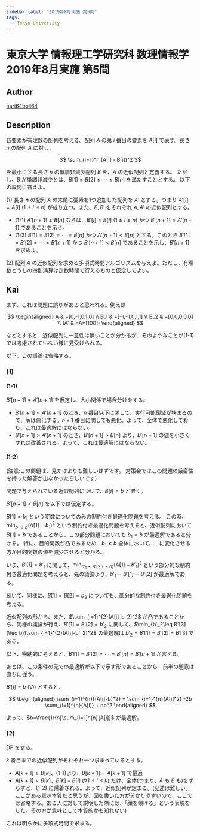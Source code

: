 ```yaml
---
sidebar_label: "2019年8月実施 第5問"
tags:
  - Tokyo-University
---
```

# 東京大学 情報理工学研究科 数理情報学 2019年8月実施 第5問

## **Author**
[hari64boli64](https://github.com/hari64boli64/GraduateSchoolEntranceExamination)

## **Description**
各要素が有理数の配列を考える。配列 $A$ の第 $i$ 番目の要素を $A[i]$ で表す。長さ $n$ の配列 $A$ に対し、

$$
\sum_{i=1}^n (A[i] - B[i])^2
$$

を最小にする長さ $n$ の単調非減少配列 $B$ を、$A$ の近似配列と定義する。
ただし、$B$ が単調非減少とは、$B[1] \leq B[2] \leq \cdots \leq B[n]$ を満たすこととする。
以下の設問に答えよ。

(1) 長さ $n$ の配列 $A$ の末尾に要素を1つ追加した配列を $A'$ とする。つまり $A'[i]=A[i] \ (1 \leq i \leq n)$ が成り立つ。また、$B, B'$ をそれぞれ $A, A'$ の近似配列とする。

- (1-1) $A'[n+1] \geq B[n]$ ならば、$B'[i]=B[i] \ (1 \leq i \leq n)$ かつ $B'[n+1]=A'[n+1]$ であることを示せ。
- (1-2) $B[1]=B[2]=\cdots =B[n]$ かつ $A'[n+1] < B[n]$ とする。このとき $B'[1] = B'[2] = \cdots = B'[n+1]$ かつ $B'[n+1] < B[n]$ であることを示し、$B'[n+1]$ を求めよ。

(2) 配列 $A$ の近似配列を求める多項式時間アルゴリズムを与えよ。ただし、有理数どうしの四則演算は定数時間で行えるものと仮定してよい。

## **Kai**
まず、これは問題に誤りがあると思われる。例えば

$$
\begin{aligned}
    A   & =[0,-1,0,1,0]  \\
    B_1 & =[-1,-1,0,1,1] \\
    B_2 & =[0,0,0,0,0]   \\
    (A' & =A+[100])
\end{aligned}
$$

などとすると、近似配列に一意性は無いことが分かるが、そのようなことが(1-1)では考慮されていない様に見受けられる。

以下、この議論は省略する。

### (1)
#### (1-1)
$B'[n+1] \neq A'[n+1]$ を仮定し、大小関係で場合分けをする。

- $B'[n+1] < A'[n+1]$ のとき、$n$ 番目以下に関して、実行可能領域が狭まるので、解は悪化する。$n+1$ 番目に関しても悪化。よって、全体で悪化しており、これは最適解にはならない。
- $B'[n+1] > A'[n+1]$ のとき、$B'[n+1]>B[n]$ より、$B'[n+1]$ の値を小さくすれば改善される。よって、これは最適解にはならない。

#### (1-2)
(注意:この問題は、見かけよりも難しいはずです。
対策会ではこの問題の厳密性を持った解答が出なかったらしいです)

問題で与えられている近似配列について、$B[i]=b$ と置く。

$B'[n+1]<B[n]$ を以下では仮定する。

$B[1]=b_1$ という変数についてのみの制約付き最適化問題を考える。
この時、$\min_{b_1\leq b}(A[1]-b_1)^2$ という制約付き最適化問題を考えると、近似配列において $B[1]=b$ であることから、この部分問題においても $b_1=b$ が最適解であると分かる。
特に、目的関数が凸であるため、$b_1 \leq b$ 全体において、$+$ に変化させる方が目的関数の値を減少させると分かる。

いま、$B'[1]=b'_1$ に関して、$\min_{b'_1 \leq B'[2] (\leq b)}(A[1]-b'_1)^2$ という部分的な制約付き最適化問題を考えると、先の議論より、$b'_1=B'[1]=B'[2]$ が最適解である。

続いて、同様に、$B[1]=B[2]=b_2$ についても、部分的な制約付き最適化問題を考える。

近似配列の形から、また、$\sum_{i=1}^{2}(A[i]-b_2)^2$ が凸であることから、同様の議論が行え、$B'[1]=B'[2]=b'_2$ に関して、$\min_{b'_2\leq B'[3](\leq b)}\sum_{i=1}^{2}(A[i]-b'_2)^2$ の最適解は $b'_2=B'[1]=B'[2]=B'[3]$ である。

以下、帰納的に考えると、$B'[1]=B'[2]=\cdots=B'[n]=B'[n+1]$ が言える。

あとは、この条件の元での最適解が以下で示す形であることから、前半の題意は直ちに従う。

$B'[i]=b \; (\forall i)$ とすると、

$$
\begin{aligned}
    \sum_{i=1}^{n}{(A[i]-b)^2} = \sum_{i=1}^{n}{A[i]^2} -2b \sum_{i=1}^{n}{A[i]} + nb^2
\end{aligned}
$$

よって、$b=\frac{1}{n}\sum_{i=1}^{n}{A[i]}$ が最適解。

### (2)
DP をする。

$k$ 番目までの近似配列がそれぞれ一つ求まっているとする。

- $A[k+1] \geq B[k]$、(1-1)より、$B[k+1]=A[k+1]$ で最適
- $A[k+1] < B[k]$、$B[k]-B[i] \; (\forall 1 \leq i \leq k)$ だけ、全体(つまり、$A$ も $B$ も)をずらすと、(1-2) に帰着される。よって、近似配列が定まる。(記述は難しい。ここがある意味本質だと思うが、図を書いた方が分かりやすいので、ここでは省略する。ある人に対して説明した際には、「顔を傾ける」という表現をした。その方が意味として本質的かも知れない)

これは明らかに多項式時間で求まる。